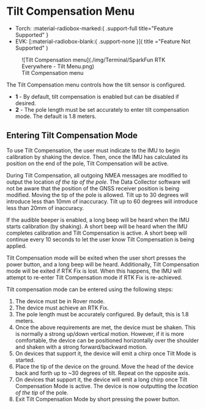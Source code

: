# Tilt Compensation Menu

<!--
Compatibility Icons
====================================================================================

:material-radiobox-marked:{ .support-full title="Feature Supported" }
:material-radiobox-indeterminate-variant:{ .support-partial title="Feature Partially Supported" }
:material-radiobox-blank:{ .support-none title="Feature Not Supported" }
-->

<div class="grid cards fill" markdown>

- Torch: :material-radiobox-marked:{ .support-full title="Feature Supported" }
- EVK: [:material-radiobox-blank:{ .support-none }]( title ="Feature Not Supported" )

</div>

<figure markdown>
![Tilt Compensation menu](./img/Terminal/SparkFun RTK Everywhere - Tilt Menu.png)
<figcaption markdown>
Tilt Compensation menu
</figcaption>
</figure>

The Tilt Compensation menu controls how the tilt sensor is configured.

- **1** - By default, tilt compensation is enabled but can be disabled if desired.
- **2** - The pole length must be set accurately to enter tilt compensation mode. The default is 1.8 meters.

## Entering Tilt Compensation Mode

To use Tilt Compensation, the user must indicate to the IMU to begin calibration by shaking the device. Then, once the IMU has calculated its position on the end of the pole, Tilt Compensation will be active.

During Tilt Compensation, all outgoing NMEA messages are modified to output the location *of the tip of the pole*. The Data Collector software will not be aware that the position of the GNSS receiver position is being modified. Moving the tip of the pole is allowed. Tilt up to 30 degrees will introduce less than 10mm of inaccuracy. Tilt up to 60 degrees will introduce less than 20mm of inaccuracy.

If the audible beeper is enabled, a long beep will be heard when the IMU starts calibration (by shaking). A short beep will be heard when the IMU completes calibration and Tilt Compensation is active. A short beep will continue every 10 seconds to let the user know Tilt Compensation is being applied.

Tilt Compensation mode will be exited when the user short presses the power button, and a long beep will be heard. Additionally, Tilt Compensation mode will be exited if RTK Fix is lost. When this happens, the IMU will attempt to re-enter Tilt Compensation mode if RTK Fix is re-achieved.

Tilt compensation mode can be entered using the following steps:

1. The device must be in Rover mode.
2. The device must achieve an RTK Fix.
3. The pole length must be accurately configured. By default, this is 1.8 meters.
4. Once the above requirements are met, the device must be shaken. This is normally a strong up/down vertical motion. However, if it is more comfortable, the device can be positioned horizontally over the shoulder and shaken with a strong forward/backward motion.
5. On devices that support it, the device will emit a chirp once Tilt Mode is started.
6. Place the tip of the device on the ground. Move the head of the device back and forth up to ~30 degrees of tilt. Repeat on the opposite axis.
7. On devices that support it, the device will emit a long chirp once Tilt Compensation Mode is active. The device is now outputting the *location of the tip* of the pole.
8. Exit Tilt Compensation Mode by short pressing the power button.
